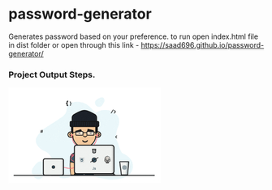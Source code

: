 # password-generator
Generates password based on your preference.
to run open index.html file in dist folder 
or open through this link - https://saad696.github.io/password-generator/

<h3 align="left">Project Output Steps.</h3>
<img align='center' src = https://github.com/saad696/saad696/blob/main/man.gif width = 300>
